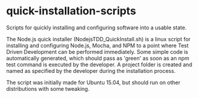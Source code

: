 # quick-installation-scripts
Scripts for quickly installing and configuring software into a usable state.

The Node.js quick installer (NodejsTDD_QuickInstall.sh) is a linux script for installing and configuring Node.js, Mocha, and NPM to a point where Test Driven Development can be performed immediately. Some simple code is automatically generated, which should pass as 'green' as soon as an npm test command is executed by the developer. A project folder is created and named as specified by the developer during the installation process.

The script was initially made for Ubuntu 15.04, but should run on other distributions with some tweaking.
